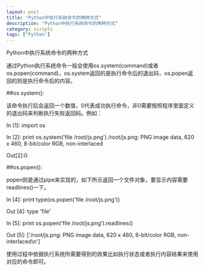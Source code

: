 ```yaml
---
layout: post
title: "Python中执行系统命令的两种方式"
description: "Python中执行系统命令的两种方式"
category: scripts
tags: ["Python"]
---
```


Python中执行系统命令的两种方式

通过Python执行系统命令一般会使用os.system(command)或者os.popen(command)，os.system返回的是执行命令后的退出码，os.popen返回的则是执行命令后的内容。

##os.system():

该命令执行后会返回一个数值，0代表成功执行命令，非0需要按照程序里面定义的退出码来判断执行失败返回码。例如：

In [1]: import os

In [2]: print os.system('file /root/js.png')
/root/js.png: PNG image data, 620 x 460, 8-bit/color RGB, non-interlaced

Out[2]:0

##os.popen():

popen则是通过pipe来实现的，如下所示返回一个文件对象，要显示内容需要readlines()一下。

In [4]: print type(os.popen('file /root/js.png'))

Out [4]: type 'file'

In [5]: print os.popen('file /root/js.png').readlines()

Out [5]: ['/root/js.png: PNG image data, 620 x 460, 8-bit/color RGB, non-interlaced\n']


使用过程中依据执行系统所需要得到的效果比如执行状态或者执行内容结果来使用对应的命令即可。
